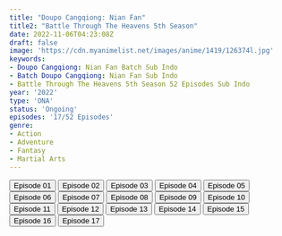 ```yaml
---
title: "Doupo Cangqiong: Nian Fan"
title2: "Battle Through The Heavens 5th Season"
date: 2022-11-06T04:23:08Z
draft: false
image: 'https://cdn.myanimelist.net/images/anime/1419/126374l.jpg'
keywords:
- Doupo Cangqiong: Nian Fan Batch Sub Indo
- Batch Doupo Cangqiong: Nian Fan Sub Indo
- Battle Through The Heavens 5th Season 52 Episodes Sub Indo
year: '2022'
type: 'ONA'
status: 'Ongoing'
episodes: '17/52 Episodes'
genre:
- Action
- Adventure
- Fantasy
- Martial Arts
---
```


<div class="d-g gg-5 gtc-r ai-c">
<button onclick="window.open('?kur=KOI DAGA KOTOWARU/BTTH_S5/1/MP4/Kuramanime-BTTH_S5-01-480p-Anichin','_blank')">Episode 01</button>
<button onclick="window.open('?kur=KOI DAGA KOTOWARU/BTTH_S5/2/MP4/Kuramanime-BTTH_S5-02-480p-Anichin','_blank')">Episode 02</button>
<button onclick="window.open('?kur=KOI DAGA KOTOWARU/BTTH_S5/3/MP4/Kuramanime-BTTH_S5-03-480p-Anichin','_blank')">Episode 03</button>
<button onclick="window.open('?kur=KOI DAGA KOTOWARU/BTTH_S5/4/MP4/Kuramanime-BTTH_S5-04-480p-Anichin','_blank')">Episode 04</button>
<button onclick="window.open('?kur=KOI DAGA KOTOWARU/BTTH_S5/5/MP4/Kuramanime-BTTH_S5-05-480p-Anichin','_blank')">Episode 05</button>
<button onclick="window.open('?kur=KOI DAGA KOTOWARU/BTTH_S5/6/MP4/Kuramanime-BTTH_S5-06-480p-Anichin','_blank')">Episode 06</button>
<button onclick="window.open('?kur=KOI DAGA KOTOWARU/BTTH_S5/7/MP4/Kuramanime-BTTH_S5-07-480p-Anichin','_blank')">Episode 07</button>
<button onclick="window.open('?kur=KOI DAGA KOTOWARU/BTTH_S5/8/MP4/Kuramanime-BTTH_S5-08-480p-Anichin','_blank')">Episode 08</button>
<button onclick="window.open('?kur=KOI DAGA KOTOWARU/BTTH_S5/9/MP4/Kuramanime-BTTH_S5-09-480p-Anichin','_blank')">Episode 09</button>
<button onclick="window.open('?kur=KOI DAGA KOTOWARU/BTTH_S5/10/MP4/Kuramanime-BTTH_S5-10-480p-Anichin','_blank')">Episode 10</button>
<button onclick="window.open('?arc=d8rhVD7JSe_20220925/11/MP4/Kuramanime-BTTH_S5-11-480p-Anichin','_blank')">Episode 11</button>
<button onclick="window.open('?arc=CqVDi70VJV_20221002/12/MP4/Kuramanime-BTTH_S5-12-480p-Anichin','_blank')">Episode 12</button>
<button onclick="window.open('?arc=R1hU9ZmLz9_20221009/13/MP4/Kuramanime-BTTH_S5-13-480p-Anichin','_blank')">Episode 13</button>
<button onclick="window.open('?arc=Cc1gOXrAjI_20221016/14/MP4/Kuramanime-BTTH_S5-14-480p-Anichin','_blank')">Episode 14</button>
<button onclick="window.open('?arc=SJq4oZg2fd_20221023/15/MP4/Kuramanime-BTTH_S5-15-480p-Anichin','_blank')">Episode 15</button>
<button onclick="window.open('?arc=8TPzFpeuel_20221030/16/MP4/Kuramanime-BTTH_S5-16-480p-Anichin','_blank')">Episode 16</button>
<button onclick="window.open('?arc=Ra7jAL1pop_20221106/17/MP4/Kuramanime-BTTH_S5-17-480p-Anichin','_blank')">Episode 17</button>
</div>